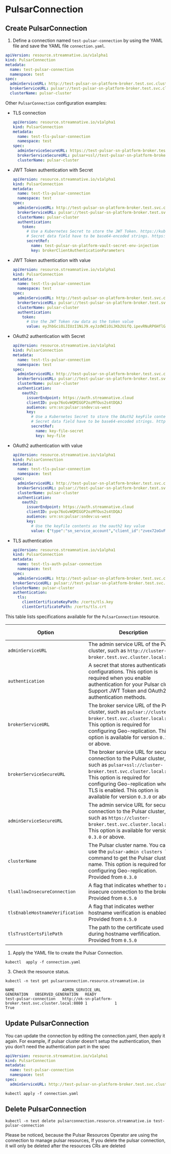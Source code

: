 # PulsarConnection

## Create PulsarConnection

1. Define a connection named `test-pulsar-connection` by using the YAML file and save the YAML file `connection.yaml`. 

```yaml
apiVersion: resource.streamnative.io/v1alpha1
kind: PulsarConnection
metadata:
  name: test-pulsar-connection
  namespace: test
spec:
  adminServiceURL: http://test-pulsar-sn-platform-broker.test.svc.cluster.local:8080
  brokerServiceURL: pulsar://test-pulsar-sn-platform-broker.test.svc.cluster.local:6650
  clusterName: pulsar-cluster
```

Other `PulsarConnection` configuration examples:

* TLS connection
  
  ```yaml
  apiVersion: resource.streamnative.io/v1alpha1
  kind: PulsarConnection
  metadata:
    name: test-tls-pulsar-connection
    namespace: test
  spec:
    adminServiceSecureURL: https://test-pulsar-sn-platform-broker.test.svc.cluster.local:443
    brokerServiceSecureURL: pulsar+ssl//test-pulsar-sn-platform-broker.test.svc.cluster.local:6651
    clusterName: pulsar-cluster
  ```

* JWT Token authentication with Secret
  
  ```yaml
  apiVersion: resource.streamnative.io/v1alpha1
  kind: PulsarConnection
  metadata:
    name: test-tls-pulsar-connection
    namespace: test
  spec:
    adminServiceURL: http://test-pulsar-sn-platform-broker.test.svc.cluster.local:8080
    brokerServiceURL: pulsar://test-pulsar-sn-platform-broker.test.svc.cluster.local:6650
    clusterName: pulsar-cluster
    authentication:
      token:
        # Use a Kubernetes Secret to store the JWT Token. https://kubernetes.io/docs/concepts/configuration/secret/
        # Secret data field have to be base64-encoded strings. https://kubernetes.io/docs/concepts/configuration/secret/#restriction-names-data
        secretRef:
          name: test-pulsar-sn-platform-vault-secret-env-injection
          key: brokerClientAuthenticationParameters
  ```

* JWT Token authentication with value

  ```yaml
  apiVersion: resource.streamnative.io/v1alpha1
  kind: PulsarConnection
  metadata:
    name: test-tls-pulsar-connection
    namespace: test
  spec:
    adminServiceURL: http://test-pulsar-sn-platform-broker.test.svc.cluster.local:8080
    brokerServiceURL: pulsar://test-pulsar-sn-platform-broker.test.svc.cluster.local:6650
    clusterName: pulsar-cluster
    authentication:
      token:
        # Use the JWT Token raw data as the token value
        value: eyJhbGciOiJIUzI1NiJ9.eyJzdWIiOiJKb2UifQ.ipevRNuRP6HflG8cFKnmUPtypruRC4fb1DWtoLL62SY
  ```

* OAuth2 authentication with Secret

  ```yaml
  apiVersion: resource.streamnative.io/v1alpha1
  kind: PulsarConnection
  metadata:
    name: test-tls-pulsar-connection
    namespace: test
  spec:
    adminServiceURL: http://test-pulsar-sn-platform-broker.test.svc.cluster.local:8080
    brokerServiceURL: pulsar://test-pulsar-sn-platform-broker.test.svc.cluster.local:6650
    clusterName: pulsar-cluster
    authentication:
      oauth2:
        issuerEndpoint: https://auth.streamnative.cloud
        clientID: pvqx76oGvWQMIGGP2ozMfOus2s4tDQAJ
        audience: urn:sn:pulsar:sndev:us-west
        key: 
          # Use a Kubernetes Secret to store the OAuth2 keyFile contents. https://kubernetes.io/docs/concepts/configuration/secret/
          # Secret data field have to be base64-encoded strings. https://kubernetes.io/docs/concepts/configuration/secret/#restriction-names-data
          secretRef:
            name: key-file-secret
            key: key-file
  ```

* OAuth2 authentication with value

  ```yaml
  apiVersion: resource.streamnative.io/v1alpha1
  kind: PulsarConnection
  metadata:
    name: test-tls-pulsar-connection
    namespace: test
  spec:
    adminServiceURL: http://test-pulsar-sn-platform-broker.test.svc.cluster.local:8080
    brokerServiceURL: pulsar://test-pulsar-sn-platform-broker.test.svc.cluster.local:6650
    clusterName: pulsar-cluster
    authentication:
      oauth2:
        issuerEndpoint: https://auth.streamnative.cloud
        clientID: pvqx76oGvWQMIGGP2ozMfOus2s4tDQAJ
        audience: urn:sn:pulsar:sndev:us-west
        key: 
          # Use the keyFile contents as the oauth2 key value
          value: {"type":"sn_service_account","client_id":"zvex72oGvFQMBQGZ2ozMxOus2s4tQASJ","client_secret":"60J6fo81j-h69_vVvYvqFOHs2NfOyy6pqGqwIhTgnxpQ7O3UH8PdCbVtdm_SJjIf","client_email":"contoso@sndev.auth.streamnative.cloud","issuer_url":"https://auth.streamnative.cloud"}

* TLS authentication

  ```yaml
  apiVersion: resource.streamnative.io/v1alpha1
  kind: PulsarConnection
  metadata:
    name: test-tls-auth-pulsar-connection
    namespace: test
  spec:
    adminServiceURL: http://test-pulsar-sn-platform-broker.test.svc.cluster.local:8080
  brokerServiceURL: pulsar://test-pulsar-sn-platform-broker.test.svc.cluster.local:6650
  clusterName: pulsar-cluster
  authentication:
    tls:
      clientCertificateKeyPath: /certs/tls.key
      clientCertificatePath: /certs/tls.crt
  ```

This table lists specifications available for the `PulsarConnection` resource.

| Option | Description | Required or not |
| ---| --- |--- |
| `adminServiceURL` | The admin service URL of the Pulsar cluster, such as `http://cluster-broker.test.svc.cluster.local:8080`. | No |
| `authentication` | A secret that stores authentication configurations. This option is required when you enable authentication for your Pulsar cluster. Support JWT Token and OAuth2 authentication methods. | No |
| `brokerServiceURL` | The broker service URL of the Pulsar cluster, such as `pulsar://cluster-broker.test.svc.cluster.local:6650`. This option is required for configuring Geo-replication. This option is available for version `0.3.0` or above. | No |
| `brokerServiceSecureURL` | The broker service URL for secure connection to the Pulsar cluster, such as `pulsar+ssl://cluster-broker.test.svc.cluster.local:6651`. This option is required for configuring Geo-replication when TLS is enabled. This option is available for version `0.3.0` or above. | No |
| `adminServiceSecureURL` | The admin service URL for secure connection to the Pulsar cluster, such as `https://cluster-broker.test.svc.cluster.local:443`. This option is available for version `0.3.0` or above. | No |
| `clusterName` | The Pulsar cluster name. You can use the `pulsar-admin clusters list` command to get the Pulsar cluster name. This option is required for configuring Geo-replication. Provided from `0.3.0` | No |
| `tlsAllowInsecureConnection` | A flag that indicates whether to allow insecure connection to the broker. Provided from `0.5.0` | No |
| `tlsEnableHostnameVerification` | A flag that indicates wether hostname verification is enabled. Provided from `0.5.0` | No |
| `tlsTrustCertsFilePath` | The path to the certificate used during hostname verfification. Provided from `0.5.0` | No |

1. Apply the YAML file to create the Pulsar Connection. 

```shell
kubectl  apply -f connection.yaml
```

3. Check the resource status.

```shell
kubectl -n test get pulsarconnection.resource.streamnative.io
```

```shell
NAME                     ADMIN_SERVICE_URL                                        GENERATION   OBSERVED_GENERATION   READY
test-pulsar-connection   http://ok-sn-platform-broker.test.svc.cluster.local:8080 1            1                     True
```

## Update PulsarConnection

You can update the connection by editing the connection.yaml, then apply it again. For example, if pulsar cluster doesn’t setup the authentication, then you don’t need the authentication part in the spec

```yaml
apiVersion: resource.streamnative.io/v1alpha1
kind: PulsarConnection
metadata:
  name: test-pulsar-connection
  namespace: test
spec:
  adminServiceURL: http://test-pulsar-sn-platform-broker.test.svc.cluster.local:8080
```

```shell
kubectl apply -f connection.yaml
```

## Delete PulsarConnection

```shell
kubectl -n test delete pulsarconnection.resource.streamnative.io test-pulsar-connection
```

Please be noticed, because the Pulsar Resources Operator are using the connection to manage pulsar resources, If you delete the pulsar connection, it will only be deleted after the resources CRs are deleted
